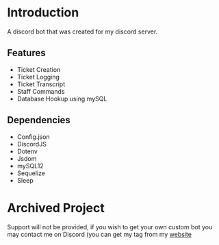 # Introduction
A discord bot that was created for my discord server.

## Features
- Ticket Creation
- Ticket Logging
- Ticket Transcript
- Staff Commands
- Database Hookup using mySQL

## Dependencies
- Config.json
- DiscordJS
- Dotenv
- Jsdom
- mySQL12
- Sequelize
- Sleep

# Archived Project
Support will not be provided, if you wish to get your own custom bot you may contact me on Discord (you can get my tag from my [website](https://c0r3.uk)

